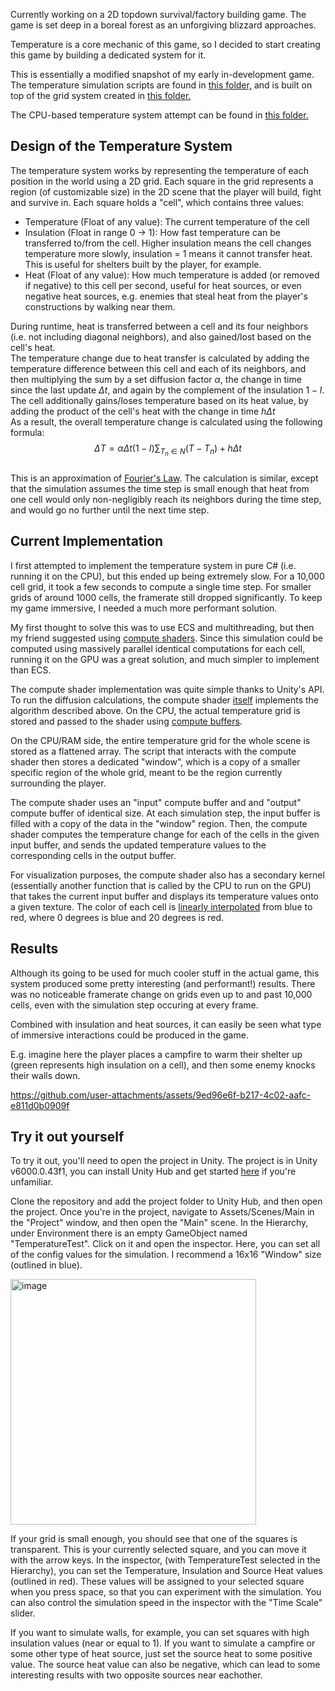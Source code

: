 Currently working on a 2D topdown survival/factory building game. The game is set deep in a boreal forest as an unforgiving blizzard approaches.

Temperature is a core mechanic of this game, so I decided to start creating this game by building a dedicated system for it.

This is essentially a modified snapshot of my early in-development game. The temperature simulation scripts are found in [this folder,](https://github.com/nathanrun1/unity-temperature-diffusion/tree/main/Assets/Scripts/Systems/Temperature) and is built on top of the grid system created in [this folder.](https://github.com/nathanrun1/temperature-diffusion-sim/tree/main/Assets/Scripts/Systems/Grid)

The CPU-based temperature system attempt can be found in [this folder.](https://github.com/nathanrun1/temperature-diffusion-sim/tree/main/Assets/Scripts/Systems/Temperature/Old)

## Design of the Temperature System
The temperature system works by representing the temperature of each position in the world using a 2D grid. Each square in the grid represents a region (of customizable size) in the 2D scene that the player will build, fight and survive in. 
Each square holds a "cell", which contains three values:
- Temperature (Float of any value): The current temperature of the cell
- Insulation (Float in range 0 -> 1): How fast temperature can be transferred to/from the cell. Higher insulation means the cell changes temperature more slowly, insulation = 1 means it cannot transfer heat. This is useful for shelters built by the player, for example.
- Heat (Float of any value): How much temperature is added (or removed if negative) to this cell per second, useful for heat sources, or even negative heat sources, e.g. enemies that steal heat from the player's constructions by walking near them.

During runtime, heat is transferred between a cell and its four neighbors (i.e. not including diagonal neighbors), and also gained/lost based on the cell's heat.\
The temperature change due to heat transfer is calculated by adding the temperature difference between this cell and each of its neighbors, and then multiplying the sum by a 
set diffusion factor $\alpha$, the change in time since the last update $\Delta t$, and again by the complement of the insulation $1 - I$.\
The cell additionally gains/loses temperature based on its heat value, by adding the product of the cell's heat with the change in time $h\Delta t$\
As a result, the overall temperature change is calculated using the following formula:
$$\Delta T = \alpha \Delta t (1-I)\sum_{T_n \in N}(T-T_n) + h\Delta t$$\
This is an approximation of [Fourier's Law](https://en.wikipedia.org/wiki/Thermal_conduction#Fourier.27s_law:~:text=temperature%2C%20gives%20the-,heat%20flow%20rate%20as,-%F0%9D%91%84).
The calculation is similar, except that the simulation assumes the time step is small enough that heat from one cell would only non-negligibly reach its neighbors during the time step, and would go no further until the next time step.

## Current Implementation

I first attempted to implement the temperature system in pure C# (i.e. running it on the CPU), but this ended up being extremely slow. For a 10,000 cell grid, it took a few seconds to compute a single time step. For smaller grids of around 1000 cells, the framerate still dropped significantly. To keep my game immersive, I needed a much more performant solution.

My first thought to solve this was to use ECS and multithreading, but then my friend suggested using [compute shaders](https://docs.unity3d.com/6000.0/Documentation/ScriptReference/ComputeShader.html).
Since this simulation could be computed using massively parallel identical computations for each cell, running it on the GPU was a great solution, and much simpler to implement than ECS.

The compute shader implementation was quite simple thanks to Unity's API. To run the diffusion calculations, the compute shader [itself](https://github.com/nathanrun1/temperature-diffusion-sim/blob/main/Assets/Shaders/HeatDiffusion.compute) implements the algorithm described above. On the CPU, the actual temperature grid is stored and passed to the shader using [compute buffers](https://docs.unity3d.com/6000.0/Documentation/ScriptReference/ComputeBuffer.html).

On the CPU/RAM side, the entire temperature grid for the whole scene is stored as a flattened array. The script that interacts with the compute shader then stores a dedicated "window", which is a copy of a smaller specific region of the whole grid, meant to be the region currently surrounding the player.

The compute shader uses an "input" compute buffer and and "output" compute buffer of identical size. At each simulation step, the input buffer is filled with a copy of the data in the "window" region. Then, the compute shader computes the temperature change for each of the cells in the given input buffer, and sends the updated temperature values to the corresponding cells in the output buffer.

For visualization purposes, the compute shader also has a secondary kernel (essentially another function that is called by the CPU to run on the GPU) that takes the current input buffer and displays its temperature values onto a given texture. The color of each cell is [linearly interpolated](https://www.cuemath.com/linear-interpolation-formula/) from blue to red, where 0 degrees is blue and 20 degrees is red.

## Results

Although its going to be used for much cooler stuff in the actual game, this system produced some pretty interesting (and performant!) results. There was no noticeable framerate change on grids even up to and past 10,000 cells, even with the simulation step occuring at every frame.

Combined with insulation and heat sources, it can easily be seen what type of immersive interactions could be produced in the game.

E.g. imagine here the player places a campfire to warm their shelter up (green represents high insulation on a cell), and then some enemy knocks their walls down.

https://github.com/user-attachments/assets/9ed96e6f-b217-4c02-aafc-e811d0b0909f

## Try it out yourself

To try it out, you'll need to open the project in Unity. The project is in Unity v6000.0.43f1, you can install Unity Hub and get started [here](https://unity.com/unity-hub) if you're unfamiliar.

Clone the repository and add the project folder to Unity Hub, and then open the project. Once you're in the project, navigate to Assets/Scenes/Main in the "Project" window, and then open the "Main" scene. In the Hierarchy, under Environment there is an empty GameObject named "TemperatureTest". Click on it and open the inspector. Here, you can set all of the config values for the simulation. I recommend a 16x16 "Window" size (outlined in blue).

<img width="393" alt="image" src="https://github.com/user-attachments/assets/f2315e70-6e40-4d50-9776-813b244c87aa" />


If your grid is small enough, you should see that one of the squares is transparent. This is your currently selected square, and you can move it with the arrow keys. In the inspector, (with TemperatureTest selected in the Hierarchy), you can 
set the Temperature, Insulation and Source Heat values (outlined in red). These values will be assigned to your selected square when you press space, so that you can experiment with the simulation. You can also control the simulation speed in the inspector with the "Time Scale" slider.

If you want to simulate walls, for example, you can set squares with high insulation values (near or equal to 1). If you want to simulate a campfire or some other type of heat source, just set the source heat to some positive value. The source heat value can also be negative, which can lead to some interesting results with two opposite sources near eachother.
